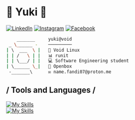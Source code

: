 # 🌸 Yuki 🌸
<div align="left">
  
[![LinkedIn](https://img.shields.io/badge/LinkedIn-0077B5?style=flat-square&logo=linkedin&logoColor=white)](https://www.linkedin.com/in/ego-irfandi-894580272)
[![Instagram](https://img.shields.io/badge/Instagram-E4405F?style=flat-square&logo=instagram&logoColor=white)](https://instagram.com/wicis_literally)
[![Facebook](https://img.shields.io/badge/Facebook-1877F2?style=flat-square&logo=facebook&logoColor=white)](https://facebook.com/[your-username])
</div>

```bash
    _______     yuki@void 
 _ \______ -    ───────── 
| \  ___  \ |   🐧 Void Linux 
| | /   \ | |   📊 runit
| | \___/ | |   💻 Software Engineering student
| \______ \_|   🚀 Openbox 
 -_______\      ✉️ name.fandi07@proton.me
```

## / Tools and Languages /
[![My Skills](https://skillicons.dev/icons?i=html,css,js,rust,nodejs,react)](https://nyuki.vercel.app/)
<br>
[![My Skills](https://skillicons.dev/icons?i=neovim,typescript,express,bun,mysql,postgresql)](https://nyuki.vercel.app/)
